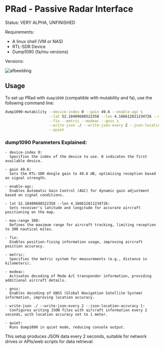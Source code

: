 # PRad - Passive Radar Interface

Status: VERY ALPHA, UNFINISHED

Requirements:
- A linux shell (VM or NAS)
- RTL-SDR Device
- Dump1090 (fa/mu versions)



Versions:

![afbeelding](https://github.com/TheBarret/PRad/assets/25234371/b9ec96ac-a704-4fc2-a5cc-ecfda63706d9)



## Usage

To set up PRad with `dump1090` (compatible with mutability and fa), use the following command line:

```bash
dump1090-mutability --device-index 0 --gain 49.6 --enable-agc \
                    --lat 52.18409688522358 --lon 4.166612811234726 --max-range 300 \
                    --fix --metric --modeac --gnss \
                    --write-json ./ --write-json-every 2 --json-location-accuracy 1 \
                    --quiet
```

### dump1090 Parameters Explained:
```
- device-index 0:
  Specifies the index of the device to use. 0 indicates the first available device.

- gain 49.6:
  Sets the RTL-SDR dongle gain to 49.6 dB, optimizing reception based on signal strength.

- enable-agc:
  Enables Automatic Gain Control (AGC) for dynamic gain adjustment based on signal conditions.

- lat 52.18409688522358 --lon 4.166612811234726:
  Sets receiver's latitude and longitude for accurate aircraft positioning on the map.

- max-range 300:
  Defines the maximum range for aircraft tracking, limiting reception to 300 nautical miles.

- fix:
  Enables position-fixing information usage, improving aircraft position accuracy.

- metric:
  Specifies the metric system for measurements (e.g., distance in kilometers).

- modeac:
  Activates decoding of Mode A/C transponder information, providing additional aircraft details.

- gnss:
  Enables decoding of GNSS (Global Navigation Satellite System) information, improving location accuracy.

- write-json ./ --write-json-every 2 --json-location-accuracy 1:
  Configures writing JSON files with aircraft information every 2 seconds, with location accuracy set to 1 meter.

- quiet:
  Runs dump1090 in quiet mode, reducing console output.
```
This setup produces JSON data every 2 seconds, suitable for network drives or APIs/web scripts for data retrieval. 

